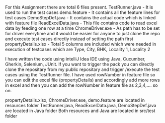 For this Assignment there are total 6 files present.
TestRunner.java - It is used to run the test cases
demo.feature - It contains all the feature lines for test cases
DemoStepDef.java - It contains the actual code which is linked with feature file
ReadExcelData.java - This file contains code to read excel data by feeding one row at a time
ChromeDriver.exe - As path has to be set for driver everytime and it would be easier for anyone to just clone the repo and execute test cases directly instead of setting the path first
propertyDetails.xlsx - Total 5 columns are included which were needed in execution of testcases which are Type, City, BHK, Locality 1, Locality 2

I have written the code using intelliJ Idea IDE using Java, Cucumber, Gherkin, Selenium, JUnit.
If you want to trigger the pack you can directly clone the repositary from my public repositary and trigger /execute the test cases using the TestRunner file.
I have used rowNumber in feature file so you can edit the excel file (propertyDetails) and accordingly add more rows in excel and then you can add the rowNumber in feature file
as 2,3,4,.... so on.

propertyDetails.xlsx, ChromeDriver.exe, demo.feature are located in resources folder
TestRunner.java, ReadExcelData.java, DemoStepDef.java are located in Java folder
Both resources and Java are located in src/test folder
